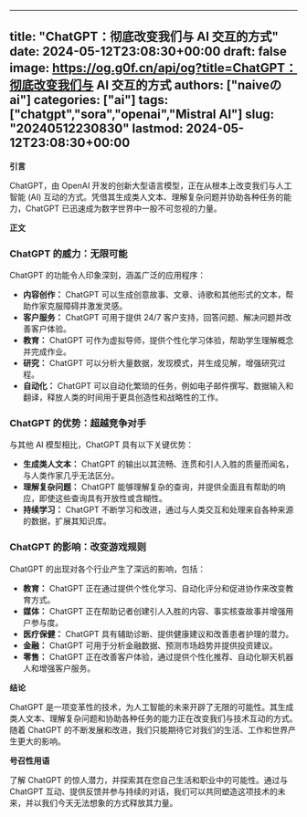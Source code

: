 
---
title: "ChatGPT：彻底改变我们与 AI 交互的方式"
date: 2024-05-12T23:08:30+00:00
draft: false
image: https://og.g0f.cn/api/og?title=ChatGPT：彻底改变我们与 AI 交互的方式
authors: ["naiveのai"]
categories: ["ai"]
tags: ["chatgpt","sora","openai","Mistral AI"]
slug: "20240512230830"
lastmod: 2024-05-12T23:08:30+00:00
---
**引言**

ChatGPT，由 OpenAI 开发的创新大型语言模型，正在从根本上改变我们与人工智能 (AI) 互动的方式。凭借其生成类人文本、理解复杂问题并协助各种任务的能力，ChatGPT 已迅速成为数字世界中一股不可忽视的力量。

**正文**

### ChatGPT 的威力：无限可能

ChatGPT 的功能令人印象深刻，涵盖广泛的应用程序：

* **内容创作：** ChatGPT 可以生成创意故事、文章、诗歌和其他形式的文本，帮助作家克服障碍并激发灵感。
* **客户服务：** ChatGPT 可用于提供 24/7 客户支持，回答问题、解决问题并改善客户体验。
* **教育：** ChatGPT 可作为虚拟导师，提供个性化学习体验，帮助学生理解概念并完成作业。
* **研究：** ChatGPT 可以分析大量数据，发现模式，并生成见解，增强研究过程。
* **自动化：** ChatGPT 可以自动化繁琐的任务，例如电子邮件撰写、数据输入和翻译，释放人类的时间用于更具创造性和战略性的工作。

### ChatGPT 的优势：超越竞争对手

与其他 AI 模型相比，ChatGPT 具有以下关键优势：

* **生成类人文本：** ChatGPT 的输出以其流畅、连贯和引人入胜的质量而闻名，与人类作家几乎无法区分。
* **理解复杂问题：** ChatGPT 能够理解复杂的查询，并提供全面且有帮助的响应，即使这些查询具有开放性或含糊性。
* **持续学习：** ChatGPT 不断学习和改进，通过与人类交互和处理来自各种来源的数据，扩展其知识库。

### ChatGPT 的影响：改变游戏规则

ChatGPT 的出现对各个行业产生了深远的影响，包括：

* **教育：** ChatGPT 正在通过提供个性化学习、自动化评分和促进协作来改变教育方式。
* **媒体：** ChatGPT 正在帮助记者创建引人入胜的内容、事实核查故事并增强用户参与度。
* **医疗保健：** ChatGPT 具有辅助诊断、提供健康建议和改善患者护理的潜力。
* **金融：** ChatGPT 可用于分析金融数据、预测市场趋势并提供投资建议。
* **零售：** ChatGPT 正在改善客户体验，通过提供个性化推荐、自动化聊天机器人和增强客户服务。

**结论**

ChatGPT 是一项变革性的技术，为人工智能的未来开辟了无限的可能性。其生成类人文本、理解复杂问题和协助各种任务的能力正在改变我们与技术互动的方式。随着 ChatGPT 的不断发展和改进，我们只能期待它对我们的生活、工作和世界产生更大的影响。

**号召性用语**

了解 ChatGPT 的惊人潜力，并探索其在您自己生活和职业中的可能性。通过与 ChatGPT 互动、提供反馈并参与持续的对话，我们可以共同塑造这项技术的未来，并以我们今天无法想象的方式释放其力量。